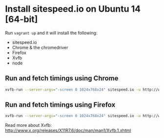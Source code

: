 # Install sitespeed.io on Ubuntu 14 [64-bit]

Run ```vagrant up``` and it will install the following:
* sitespeed.io
* Chrome & the chromedriver
* Firefox
* Xvfb
* node

## Run and fetch timings using Chrome
```bash
xvfb-run --server-args="-screen 0 1024x768x24" sitespeed.io -u http://www.sitespeed.io -b chrome
```

## Run and fetch timings using Firefox
```bash
xvfb-run --server-args="-screen 0 1024x768x24" sitespeed.io -u http://www.sitespeed.io -b firefox
```

Read more about Xvfb:
http://www.x.org/releases/X11R7.6/doc/man/man1/Xvfb.1.xhtml
